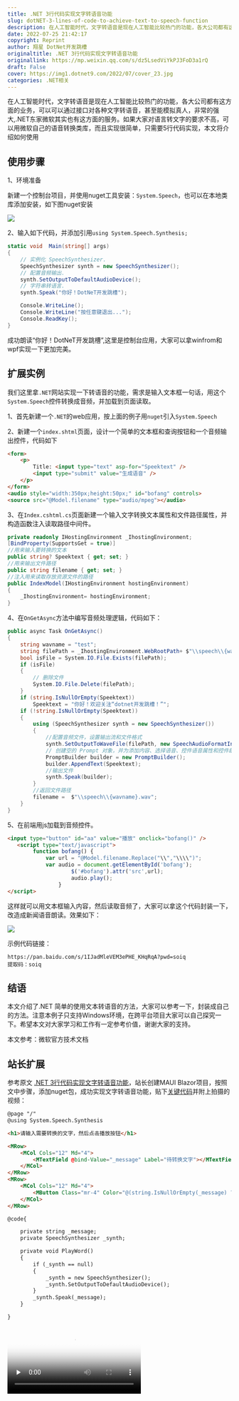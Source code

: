 ```yaml
---
title: .NET 3行代码实现文字转语音功能
slug: dotNET-3-lines-of-code-to-achieve-text-to-speech-function
description: 在人工智能时代，文字转语音是现在人工智能比较热门的功能，各大公司都有这方面的业务，可以可以通过接口对各种文字转语音，甚至能模拟真人，非常的强大
date: 2022-07-25 21:42:17
copyright: Reprint
author: 翔星 DotNet开发跳槽
originaltitle: .NET 3行代码实现文字转语音功能
originallink: https://mp.weixin.qq.com/s/dz5LsedViYkPJ3FoD3a1rQ
draft: False
cover: https://img1.dotnet9.com/2022/07/cover_23.jpg
categories: .NET相关
---
```


在人工智能时代，文字转语音是现在人工智能比较热门的功能，各大公司都有这方面的业务，可以可以通过接口对各种文字转语音，甚至能模拟真人，非常的强大,.NET东家微软其实也有这方面的服务。如果大家对语言转文字的要求不高，可以用微软自己的语音转换类库，而且实现很简单，只需要5行代码实现，本文将介绍如何使用

## 使用步骤

1、环境准备

新建一个控制台项目，并使用nuget工具安装：`System.Speech`，也可以在本地类库添加安装，如下图nuget安装

![](https://img1.dotnet9.com/2022/07/2301.png)

2、输入如下代码，并添加引用`using System.Speech.Synthesis;`

```csharp
static void  Main(string[] args)
{
    // 实例化 SpeechSynthesizer.  
    SpeechSynthesizer synth = new SpeechSynthesizer();
    // 配置音频输出.   
    synth.SetOutputToDefaultAudioDevice();
    // 字符串转语言.  
    synth.Speak("你好！DotNeT开发跳槽");

    Console.WriteLine();
    Console.WriteLine("按任意键退出...");
    Console.ReadKey();
}
```

成功朗读“你好！DotNeT开发跳槽”,这里是控制台应用，大家可以拿winfrom和wpf实现一下更加完美。

## 扩展实例

我们这里拿`.NET`网站实现一下转语音的功能，需求是输入文本框一句话，用这个`System.Speech`控件转换成音频，并加载到页面读取。

1、首先新建一个`.NET`的web应用，按上面的例子用`nuget`引入`System.Speech`

2、新建一个`index.shtml`页面，设计一个简单的文本框和查询按钮和一个音频输出控件，代码如下

```html
<form>
    <p>
        Title: <input type="text" asp-for="Speektext" />
        <input type="submit" value="生成语音" />
    </p>
</form>
<audio style="width:350px;height:50px;" id="bofang" controls>
<source src="@Model.filename" type="audio/mpeg"></audio>
```

3、在`Index.cshtml.cs`页面新建一个输入文字转换文本属性和文件路径属性，并构造函数注入读取路径中间件。

```csharp
private readonly IHostingEnvironment _IhostingEnvironment;
[BindProperty(SupportsGet = true)]
//用来输入要转换的文本
public string? Speektext { get; set; }
//用来输出文件路径
public string filename { get; set; }
//注入用来读取存放资源文件的路径
public IndexModel(IHostingEnvironment hostingEnvironment)
{
    _IhostingEnvironment= hostingEnvironment;
}
```

4、在`OnGetAsync`方法中编写音频处理逻辑，代码如下：

```csharp
public async Task OnGetAsync()
{
    string wavname = "test";
    string filePath = _IhostingEnvironment.WebRootPath+ $"\\speech\\{wavname}.wav";
    bool isFile = System.IO.File.Exists(filePath);
    if (isFile)
    {
        // 删除文件
        System.IO.File.Delete(filePath);
    }
    if (string.IsNullOrEmpty(Speektext))
        Speektext = "你好！欢迎关注“dotnet开发跳槽！”";
    if (!string.IsNullOrEmpty(Speektext))
    {
        using (SpeechSynthesizer synth = new SpeechSynthesizer())
        {
            //配置音频文件，设置输出流和文件格式
            synth.SetOutputToWaveFile(filePath, new SpeechAudioFormatInfo(32000, AudioBitsPerSample.Sixteen, AudioChannel.Mono));
            // 创建空的 Prompt 对象，并为添加内容、选择语音、控件语音属性和控件朗读单词的发音提供方法
            PromptBuilder builder = new PromptBuilder();
            builder.AppendText(Speektext);
            //输出文件
            synth.Speak(builder);
        }
        //返回文件路径
        filename =  $"\\speech\\{wavname}.wav";
    }
}
```

5、在前端用js加载到音频控件。

```html
<input type="button" id="aa" value="播放" onclick="bofang()" />
   <script type="text/javascript">
        function bofang() {
            var url = "@Model.filename.Replace("\\","\\\\")";
            var audio = document.getElementById('bofang');
                    $('#bofang').attr('src',url);
                    audio.play();
                }
</script>
```

这样就可以用文本框输入内容，然后读取音频了，大家可以拿这个代码封装一下，改造成新闻语音朗读。效果如下：

![](https://img1.dotnet9.com/2022/07/2302.png)

示例代码链接：

```shell
https://pan.baidu.com/s/1IJadMleVEM3ePHE_KHqRqA?pwd=soiq
提取码：soiq
```

## 结语

本文介绍了.NET 简单的使用文本转语音的方法，大家可以参考一下，封装成自己的方法。注意本例子只支持Windows环境，在跨平台项目大家可以自己探究一下。希望本文对大家学习和工作有一定参考价值，谢谢大家的支持。

本文参考：微软官方技术文档

## 站长扩展

参考原文 [.NET 3行代码实现文字转语音功能](https://mp.weixin.qq.com/s/dz5LsedViYkPJ3FoD3a1rQ)，站长创建MAUI Blazor项目，按照文中步骤，添加nuget包，成功实现文字转语音功能，贴下[关键代码](https://github.com/dotnet9/TerminalMACS.ManagerForWPF/tree/master/src/Demo/ConvertWordToSound)并附上拍摄的视频：

```html
@page "/"
@using System.Speech.Synthesis

<h1>请输入需要转换的文字，然后点击播放按钮</h1>

<MRow>
    <MCol Cols="12" Md="4">
        <MTextField @bind-Value="_message" Label="待转换文字"></MTextField>
    </MCol>
</MRow>
<MRow>
    <MCol Cols="12" Md="4">
        <MButton Class="mr-4" Color="@(string.IsNullOrEmpty(_message) ? "warning" : "success")" OnClick="PlayWord">播放</MButton>
    </MCol>
</MRow>

@code{

    private string _message;
    private SpeechSynthesizer _synth;

    private void PlayWord()
    {
        if (_synth == null)
        {
            _synth = new SpeechSynthesizer();
            _synth.SetOutputToDefaultAudioDevice();
        }
        _synth.Speak(_message);
    }

}
```

<video id="video" controls="" preload="none" poster="https://img1.dotnet9.com/2022/07/cover_23.jpg">
  <source id="mp4" src="https://img1.dotnet9.com/2022/07/2303.mp4" type="video/mp4">
</video>